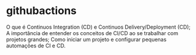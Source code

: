 # githubactions

O que é Continuos Integration (CD) e Continuos Delivery/Deployment (CD);
A importância de entender os conceitos de CI/CD ao se trabalhar com projetos grandes;
Como iniciar um projeto e configurar pequenas automações de CI e CD.